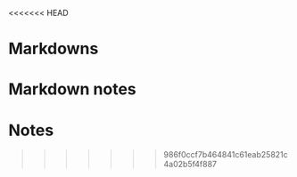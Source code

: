 <<<<<<< HEAD
# Markdowns
Markdown notes
=======
# Notes
>>>>>>> 986f0ccf7b464841c61eab25821c4a02b5f4f887
